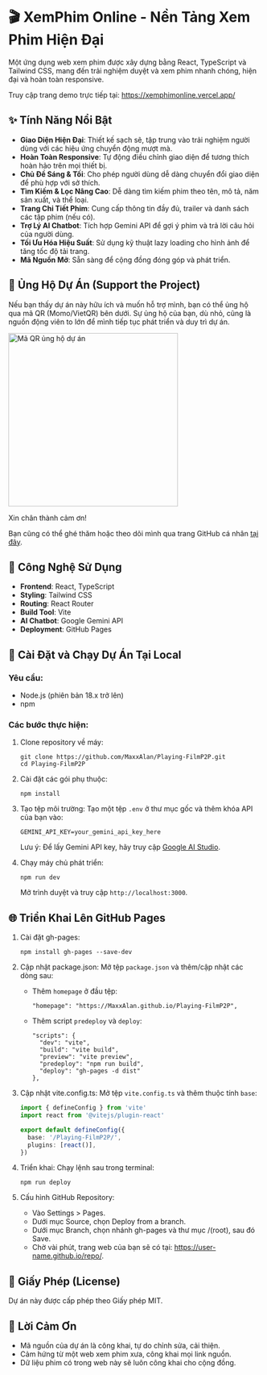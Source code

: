 # 🎬 XemPhim Online - Nền Tảng Xem Phim Hiện Đại

Một ứng dụng web xem phim được xây dựng bằng React, TypeScript và Tailwind CSS, mang đến trải nghiệm duyệt và xem phim nhanh chóng, hiện đại và hoàn toàn responsive.

Truy cập trang demo trực tiếp tại: https://xemphimonline.vercel.app/

## ✨ Tính Năng Nổi Bật

- **Giao Diện Hiện Đại**: Thiết kế sạch sẽ, tập trung vào trải nghiệm người dùng với các hiệu ứng chuyển động mượt mà.
- **Hoàn Toàn Responsive**: Tự động điều chỉnh giao diện để tương thích hoàn hảo trên mọi thiết bị.
- **Chủ Đề Sáng & Tối**: Cho phép người dùng dễ dàng chuyển đổi giao diện để phù hợp với sở thích.
- **Tìm Kiếm & Lọc Nâng Cao**: Dễ dàng tìm kiếm phim theo tên, mô tả, năm sản xuất, và thể loại.
- **Trang Chi Tiết Phim**: Cung cấp thông tin đầy đủ, trailer và danh sách các tập phim (nếu có).
- **Trợ Lý AI Chatbot**: Tích hợp Gemini API để gợi ý phim và trả lời câu hỏi của người dùng.
- **Tối Ưu Hóa Hiệu Suất**: Sử dụng kỹ thuật lazy loading cho hình ảnh để tăng tốc độ tải trang.
- **Mã Nguồn Mở**: Sẵn sàng để cộng đồng đóng góp và phát triển.

## 💖 Ủng Hộ Dự Án (Support the Project)

Nếu bạn thấy dự án này hữu ích và muốn hỗ trợ mình, bạn có thể ủng hộ qua mã QR (Momo/VietQR) bên dưới. Sự ủng hộ của bạn, dù nhỏ, cũng là nguồn động viên to lớn để mình tiếp tục phát triển và duy trì dự án.

<img src="https://github.com/user-attachments/assets/540f9876-6ffb-43ac-aa86-478b72cdd86a" alt="Mã QR ủng hộ dự án" width="337" height="344"/>

Xin chân thành cảm ơn!

Bạn cũng có thể ghé thăm hoặc theo dõi mình qua trang GitHub cá nhân [tại đây](https://github.com/MaxxAlan).

## 🚀 Công Nghệ Sử Dụng

- **Frontend**: React, TypeScript
- **Styling**: Tailwind CSS
- **Routing**: React Router
- **Build Tool**: Vite
- **AI Chatbot**: Google Gemini API
- **Deployment**: GitHub Pages

## 🔧 Cài Đặt và Chạy Dự Án Tại Local

### Yêu cầu:
- Node.js (phiên bản 18.x trở lên)
- npm

### Các bước thực hiện:

1. Clone repository về máy:
   ```
   git clone https://github.com/MaxxAlan/Playing-FilmP2P.git
   cd Playing-FilmP2P
   ```

2. Cài đặt các gói phụ thuộc:
   ```
   npm install
   ```

3. Tạo tệp môi trường:
   Tạo một tệp `.env` ở thư mục gốc và thêm khóa API của bạn vào:
   ```
   GEMINI_API_KEY=your_gemini_api_key_here
   ```

   Lưu ý: Để lấy Gemini API key, hãy truy cập [Google AI Studio](https://aistudio.google.com/).

4. Chạy máy chủ phát triển:
   ```
   npm run dev
   ```

   Mở trình duyệt và truy cập `http://localhost:3000`.

## 🌐 Triển Khai Lên GitHub Pages

1. Cài đặt gh-pages:
   ```
   npm install gh-pages --save-dev
   ```

2. Cập nhật package.json:
   Mở tệp `package.json` và thêm/cập nhật các dòng sau:
   - Thêm `homepage` ở đầu tệp:
     ```
     "homepage": "https://MaxxAlan.github.io/Playing-FilmP2P",
     ```

   - Thêm script `predeploy` và `deploy`:
     ```
     "scripts": {
       "dev": "vite",
       "build": "vite build",
       "preview": "vite preview",
       "predeploy": "npm run build",
       "deploy": "gh-pages -d dist"
     },
     ```

3. Cập nhật vite.config.ts:
   Mở tệp `vite.config.ts` và thêm thuộc tính `base`:
   ```typescript
   import { defineConfig } from 'vite'
   import react from '@vitejs/plugin-react'

   export default defineConfig({
     base: '/Playing-FilmP2P/', 
     plugins: [react()],
   })
   ```

4. Triển khai:
   Chạy lệnh sau trong terminal:
   ```
   npm run deploy
   ```

5. Cấu hình GitHub Repository:
   - Vào Settings > Pages.
   - Dưới mục Source, chọn Deploy from a branch.
   - Dưới mục Branch, chọn nhánh gh-pages và thư mục /(root), sau đó Save.
   - Chờ vài phút, trang web của bạn sẽ có tại: https://user-name.github.io/repo/.

## 📄 Giấy Phép (License)

Dự án này được cấp phép theo Giấy phép MIT.

## 🙏 Lời Cảm Ơn
- Mã nguồn của dự án là công khai, tự do chỉnh sửa, cải thiện.
- Cảm hứng từ một web xem phim xưa, công khai mọi link nguồn.
- Dữ liệu phim có trong web này sẽ luôn công khai cho cộng đồng.
